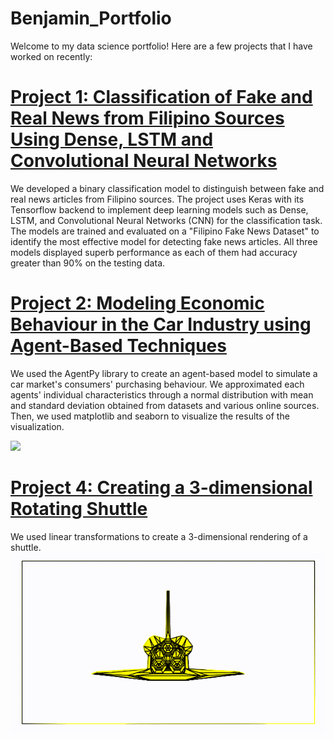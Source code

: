 # Benjamin_Portfolio
Welcome to my data science portfolio! Here are a few projects that I have worked on recently:

# [Project 1: Classification of Fake and Real News from Filipino Sources Using Dense, LSTM and Convolutional Neural Networks](https://github.com/benjaminang06/Fake-News-Classifier)
We developed a binary classification model to distinguish between fake and real news articles from Filipino sources. The project uses Keras with its Tensorflow backend to implement deep learning models such as Dense, LSTM, and Convolutional Neural Networks (CNN) for the classification task. The models are trained and evaluated on a "Filipino Fake News Dataset" to identify the most effective model for detecting fake news articles. All three models displayed superb performance as each of them had accuracy greater than 90% on the testing data.



# [Project 2: Modeling Economic Behaviour in the Car Industry using Agent-Based Techniques](https://google.com)
We used the AgentPy library to create an agent-based model to simulate a car market's consumers' purchasing behaviour. We approximated each agents' individual characteristics through a normal distribution with mean and standard deviation obtained from datasets and various online sources. Then, we used matplotlib and seaborn to visualize the results of the visualization.

![](/images/matrix_results.png)


# [Project 4: Creating a 3-dimensional Rotating Shuttle](https://github.com/benjaminang06/Rotating-Shuttle)
We used linear transformations to create a 3-dimensional rendering of a shuttle.
![Alt Text](https://github.com/benjaminang06/Rotating-Shuttle/blob/main/shuttle.gif)





